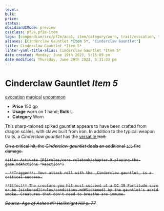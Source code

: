 ```yaml
---
level:
bulk:
price:
status:
obsidianUIMode: preview
cssclass: pf2e,pf2e-item
tags: [compendium/src/pf2e/aoa1, item/category/worn, trait/evocation, trait/magical, trait/uncommon]
aliases: [Cinderclaw Gauntlet *Item 5*, "Cinderclaw Gauntlet"]
title: Cinderclaw Gauntlet *Item 5*
linter-yaml-title-alias: Cinderclaw Gauntlet *Item 5*
date created: Monday, June 19th 2023, 5:15:09 pm
date modified: Thursday, June 29th 2023, 5:31:03 pm
---
```


# Cinderclaw Gauntlet *Item 5*

[evocation](rules/traits/evocation.md) [magical](rules/traits/magical.md) [uncommon](rules/traits/uncommon.md)  

- **Price** 150 gp
- **Usage** worn on 1 hand; **Bulk** L
- **Category** Worn

This sharp-taloned spiked gauntlet appears to have been crafted from dragon scales, with claws built from iron. In addition to the typical weapon traits, a *Cinderclaw gauntlet* has the [versatile <s>](rules/traits/versatile.md) trait.

On a critical hit, the *Cinderclaw gauntlet* deals an additional `1d6` fire damage.

```ad-embed-ability
title: Activate [R](rules/core-rulebook/chapter-9-playing-the-game.md#Actions "Reaction")

- **Trigger**: Your attack roll with the _Cinderclaw gauntlet_ is a critical success.

**Effect** The creature you hit must succeed at a DC 19 Fortitude save or be [sickened](rules/conditions.md#Sickened) by the gauntlet's acrid smoke. Creatures that don't need to breathe are immune.
```

*Source: Age of Ashes #1: Hellknight Hill p. 77*
